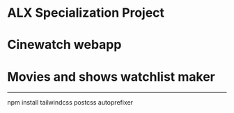 # ALX Specialization Project
# Cinewatch webapp
# Movies and shows watchlist maker
<hr>

npm install tailwindcss postcss autoprefixer
